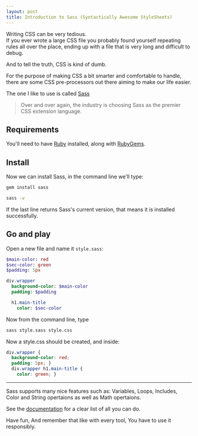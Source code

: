 ```yaml
---
layout: post
title: Introduction to Sass (Syntactically Awesome StyleSheets)
---
```


Writing CSS can be very tedious.  
If you ever wrote a large CSS file you probably found yourself repeating rules all over the place,
ending up with a file that is very long and difficult to debug.

And to tell the truth, CSS is kind of dumb. 

For the purpose of making CSS a bit smarter and comfortable to handle, 
there are some CSS pre-processors out there aiming to make our life easier.

The one I like to use is called [Sass](https://www.sass-lang.com)

>Over and over again, the industry is choosing Sass as the premier CSS extension language.

## Requirements

You'll need to have [Ruby](www.ruby-lang.org) installed, along with [RubyGems](http://rubygems.org/pages/download).

## Install

Now we can install Sass, in the command line we'll type:

```bash 
gem install sass

sass -v
```

If the last line returns Sass's current version, that means it is installed successfully.


## Go and play

Open a new file and name it `style.sass`:

```sass
$main-color: red
$sec-color: green
$padding: 5px

div.wrapper
  background-color: $main-color
  padding: $padding

  h1.main-title
    color: $sec-color
```

Now from the command line, type

```bash
sass style.sass style.css
```

Now a style.css should be created, and inside:

```css
div.wrapper {
  background-color: red;
  padding: 5px; }
  div.wrapper h1.main-title {
    color: green; }
```

---

Sass supports many nice features such as:
Variables, Loops, Includes, Color and String opertaions as well as Math opertaions.

See the [documentation](http://sass-lang.com/documentation/file.SASS_REFERENCE.html) for a clear list of all you can do.

Have fun, 
And remember that like with every tool, 
You have to use it responsibly. 